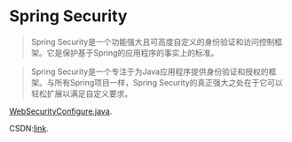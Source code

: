 # Spring Security

> 	Spring Security是一个功能强大且可高度自定义的身份验证和访问控制框架。它是保护基于Spring的应用程序的事实上的标准。

> 	Spring Security是一个专注于为Java应用程序提供身份验证和授权的框架。与所有Spring项目一样，Spring Security的真正强大之处在于它可以轻松扩展以满足自定义要求。


[WebSecurityConfigure.java](https://github.com/TianShengBingFeiNiuRen/SpringBoot_SpringSecurity/blob/master/src/main/java/com/andon/securitydemo/config/WebSecurityConfigure.java).

CSDN:[link](https://blog.csdn.net/weixin_39792935/article/details/84541194).
